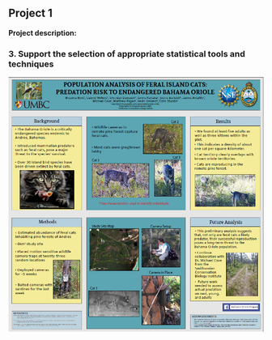 ## Project 1

**Project description:**

### 3. Support the selection of appropriate statistical tools and techniques

<img src="images/BOP_Poster.png?raw=true"/>
